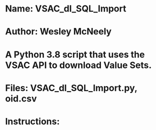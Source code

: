 # Name: VSAC_dl_SQL_Import
# Author: Wesley McNeely
# A Python 3.8 script that uses the VSAC API to download Value Sets.
# Files: VSAC_dl_SQL_Import.py, oid.csv
# Instructions:



